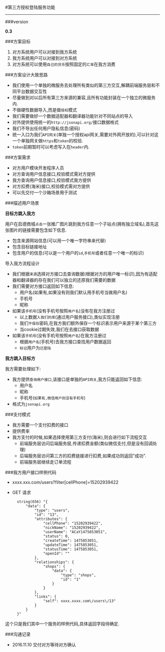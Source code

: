 #第三方授权登陆服务功能

---

###version

**0.3**


###方案目标

1. 对方系统用户可以对接到我方系统
2. 我方系统用户可以对接到对方系统
3. 对方系统可以使用`自己的货币`按照固定的`汇率`在我方消费

###方案设计大致思路

* 我们使用一个单独的微服务去处理所有类似的第三方交互,解耦前端服务层和不同平台数据交互性
* 尽量做到对以后所有第三方来源的兼容,且所有功能封装在一个独立的微服务内.
* 不做硬性数据导入,而是做`授权`模式
* 我们需要做好一个数据适配器和翻译器功能针对不同站点的导入
* 对外提供使用统一的`http://jsonapi.org/`接口数据格式
* 我们不导出任何用户隐私信息(密码)
* 统一入口为我们`API网关`(单独一个授权api网关,需要对外网开放的),可以针对这一个单独网关做`https`和`token`的校验.
* `token`前期暂时可以考虑写入在`header`内.

###方案需求

* 对方用户模块开发程序人员
* 对方查询用户信息接口,校验模式需对方提供
* 我方查询用户信息接口,校验模式我方提供
* 对方扣费(海米)接口,校验模式需对方提供
* 可以先交付一个沙箱场景用于测试

###描述用户场景

**目标方跳入我方**

用户在启德商城`点击`一张推广图片跳到我方任意一个子站点(拥有独立域名),首先这张图片的链接需要包含如下信息.

* 包含来源网站信息(可以用一个唯一字符串来代替)
* 包含目标链接地址
* 包含用户的信息(可以是一个用户的`id`,`手机号`或者任意一个唯一的标识)

导入我方流程设计

* 我们根据`来源`选择对方接口去查询数据(根据对方的用户唯一标识),因为有适配器和翻译器的存在我们可以独立的还原我们需要的数据
* 我们需要对方接口返回如下信息:
	* 用户名(如果有,如果没有则我们默认用手机号当做用户名)
	* 手机号
	* 昵称
* 如果该`手机号`(没有手机号按照`用户名`)没有在我方注册过
	* 以上数据`入我们的库`(通过用户服务接口),类似实现注册
	* 我们`不保存`密码,在我方我们额外保存一个标识表示用户来源于某个第三方
	* 当cookie过期失效,我们在去接口获取数据
* 如果该`手机号`(没有手机号按照`用户名`)在我方注册过
	* 根据`用户名`(手机号)去我方接口查找用户数据返回
	* `标记`用户为`已登陆`

**我方跳入目标方**

我方需要处理如下:

* 我方提供`查询用户接口`,该接口是单独的`API网关`,我方只能返回如下信息:
	* 用户名
	* 昵称
	* 手机号(`如果有,微信用户则没有手机号`)
* 格式为`jsonapi.org`

###支付模式

* 我方需要一个支付扣费的接口
* 提供费率
* 我方支付的时候,如果选择使用第三方支付(海米),则会进行如下流程交互
	* 前端服务层访问后端服务层,传递扣费金额(类似微信支付,但是没有回调处理)
	* 后端服务层访问第三方的扣费链接进行扣费,如果成功则返回"成功".
	* 前端服务层继续走订单流程


###我方用户接口样例代码

* xxxx.xxx.com/users?filter[cellPhone]=15202939422
* GET 请求

		string(656) "{
		    "data": {
		        "type": "users",
		        "id": "13",
		        "attributes": {
		            "cellPhone": "15202939422",
		            "nickName": "15202939422",
		            "userName": "ACaY1475853051",
		            "status": 0,
		            "createTime": 1475853051,
		            "updateTime": 1475853051,
		            "statusTime": 1475853051,
		            "openId": ""
		        },
		        "relationships": {
		            "shops": {
		                "data": {
		                    "type": "shops",
		                    "id": "1"
		                }
		            }
		        },
		        "links": {
		            "self": xxxx.xxxx.com\/users\/13"
		        }
		    }
		}"

这个只是我们其中一个服务的样例代码,具体返回字段待确定.

###沟通记录

* 2016.11.10 交付对方等待对方确认